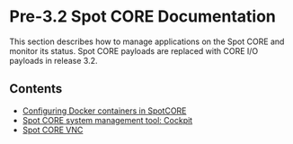 <!--
Copyright (c) 2023 Boston Dynamics, Inc.  All rights reserved.

Downloading, reproducing, distributing or otherwise using the SDK Software
is subject to the terms and conditions of the Boston Dynamics Software
Development Kit License (20191101-BDSDK-SL).
-->

# Pre-3.2 Spot CORE Documentation

This section describes how to manage applications on the Spot CORE and monitor its status. Spot CORE payloads are replaced with CORE I/O payloads in release 3.2.

## Contents

- [Configuring Docker containers in SpotCORE](spot_core_portainer.md)
- [Spot CORE system management tool: Cockpit](spot_core_cockpit.md)
- [Spot CORE VNC](spot_core_vnc.md)
